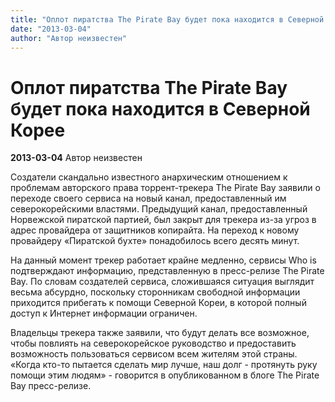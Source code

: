 ```yaml
---
title: "Оплот пиратства The Pirate Bay будет пока находится в Северной Корее"
date: "2013-03-04"
author: "Автор неизвестен"
---
```


# Оплот пиратства The Pirate Bay будет пока находится в Северной Корее

**2013-03-04** Автор неизвестен

Создатели скандально известного анархическим отношением к проблемам авторского права торрент-трекера The Pirate Bay заявили о переходе своего сервиса на новый канал, предоставленный им северокорейскими властями. Предыдущий канал, предоставленный Норвежской пиратской партией, был закрыт для трекера из-за угроз в адрес провайдера от защитников копирайта. На переход к новому провайдеру «Пиратской бухте» понадобилось всего десять минут.

На данный момент трекер работает крайне медленно, сервисы Who is подтверждают информацию, представленную в пресс-релизе The Pirate Bay. По словам создателей сервиса, сложившаяся ситуация выглядит весьма абсурдно, поскольку сторонникам свободной информации приходится прибегать к помощи Северной Кореи, в которой полный доступ к Интернет информации ограничен.

Владельцы трекера также заявили, что будут делать все возможное, чтобы повлиять на северокорейское руководство и предоставить возможность пользоваться сервисом всем жителям этой страны. «Когда кто-то пытается сделать мир лучше, наш долг - протянуть руку помощи этим людям» - говорится в опубликованном в блоге The Pirate Bay пресс-релизе.
